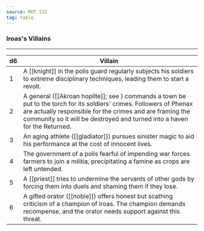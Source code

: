 ```yaml
---
source: MOT 132
tag: table
---
```


### Iroas's Villains
---
|d6|Villain|
|----|------------|
|1|A [[knight]] in the polis guard regularly subjects his soldiers to extreme disciplinary techniques, leading them to start a revolt.|
|2|A general ([[Akroan hoplite]]; see ) commands a town be put to the torch for its soldiers' crimes. Followers of Phenax are actually responsible for the crimes and are framing the community so it will be destroyed and turned into a haven for the Returned.|
|3|An aging athlete ([[gladiator]]) pursues sinister magic to aid his performance at the cost of innocent lives.|
|4|The government of a polis fearful of impending war forces farmers to join a militia, precipitating a famine as crops are left untended.|
|5|A [[priest]] tries to undermine the servants of other gods by forcing them into duels and shaming them if they lose.|
|6|A gifted orator ([[noble]]) offers honest but scathing criticism of a champion of Iroas. The champion demands recompense, and the orator needs support against this threat.|
